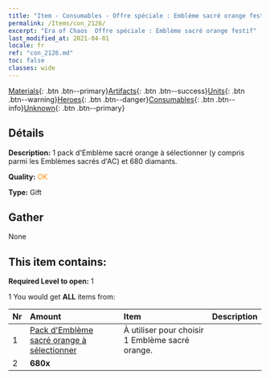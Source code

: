 ```yaml
---
title: "Item - Consumables - Offre spéciale : Emblème sacré orange festif"
permalink: /Items/con_2126/
excerpt: "Era of Chaos  Offre spéciale : Emblème sacré orange festif"
last_modified_at: 2021-04-01
locale: fr
ref: "con_2126.md"
toc: false
classes: wide
---
```

 [Materials](/fr/Items/){: .btn .btn--primary}[Artifacts](/fr/Items/Artifacts/){: .btn .btn--success}[Units](/fr/Items/Units/){: .btn .btn--warning}[Heroes](/fr/Items/Heroes/){: .btn .btn--danger}[Consumables](/fr/Items/Consumables/){: .btn .btn--info}[Unknown](/fr/Items/Unknown/){: .btn .btn--primary}

## Détails
 **Description:** 1 pack d'Emblème sacré orange à sélectionner (y compris parmi les Emblèmes sacrés d'AC) et 680 diamants.

 **Quality:** <span style="color: #FF8C00">OK</span>

 **Type:** Gift

## Gather

  None

## This item contains:

 **Required Level to open:** 1

 1 You would get **ALL** items  from:

  | Nr | Amount |     Item    | Description |
  |:---|:-------|:------------|:-----------:|
  | 1 | [Pack d'Emblème sacré orange à sélectionner](/fr/Items/con_1943/) | À utiliser pour choisir 1 Emblème sacré orange. | 
  | 2 |  **680x** | <i class="fas fa-gem"/> |  | 
